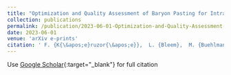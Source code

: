 ```yaml
---
title: "Optimization and Quality Assessment of Baryon Pasting for Intracluster Gas using the Borg Cube Simulation"
collection: publications
permalink: /publication/2023-06-01-Optimization-and-Quality-Assessment-of-Baryon-Pasting-for-Intracluster-Gas-using-the-Borg-Cube-Simulation
date: 2023-06-01
venue: 'arXiv e-prints'
citation: ' F. {K{\&apos;e}ruzor{\&apos;e}},  L. {Bleem},  M. {Buehlmann},  J. {Emberson},  N. {Frontiere},  S. {Habib},  K. {Heitmann},  P. {Larsen}, &quot;Optimization and Quality Assessment of Baryon Pasting for Intracluster Gas using the Borg Cube Simulation.&quot; arXiv e-prints, 2023.'
---
```

Use [Google Scholar](https://scholar.google.com/scholar?q=Optimization+and+Quality+Assessment+of+Baryon+Pasting+for+Intracluster+Gas+using+the+Borg+Cube+Simulation){:target="_blank"} for full citation